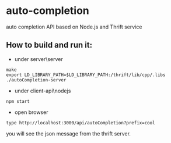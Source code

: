 auto-completion
===============

auto completion API based on Node.js and Thrift service


## How to build and run it:

* under server\server

```
make
export LD_LIBRARY_PATH=$LD_LIBRARY_PATH:/thrift/lib/cpp/.libs
./autoCompletion-server
```

* under client-api\nodejs

```
npm start
```

* open browser

```
type http://localhost:3000/api/autoCompletion?prefix=cool
```

you will see the json message from the thrift server.



